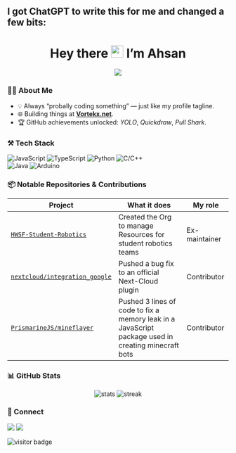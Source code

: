 ## I got ChatGPT to write this for me and changed a few bits:

<h1 align="center">Hey there <img src="https://em-content.zobj.net/source/microsoft-teams/337/waving-hand_1f44b.png" width="28"/> I’m Ahsan</h1>
<p align="center">
  <img src="https://readme-typing-svg.demolab.com?duration=3200&center=true&vCenter=true&lines=Full-stack+dev;Open-source+contributor;Robotics+alumnus;Forever+learning..." />
</p>


### 🧑‍💻 About Me
- 💡 Always “probally coding something” — just like my profile tagline.  
- 🌐 Building things at **[Vortekx.net](https://vortekx.net)**.  
- 🏆 GitHub achievements unlocked: *YOLO*, *Quickdraw*, *Pull Shark*.  

### ⚒️ Tech Stack
![JavaScript](https://img.shields.io/badge/-JavaScript-000?style=flat&logo=javascript)
![TypeScript](https://img.shields.io/badge/-TypeScript-000?style=flat&logo=typescript)
![Python](https://img.shields.io/badge/-Python-000?style=flat&logo=python)
![C/C++](https://img.shields.io/badge/-C-000?style=flat&logo=c)  
![Java](https://img.shields.io/badge/-Java-000?style=flat&logo=java)
![Arduino](https://img.shields.io/badge/-Arduino-000?style=flat&logo=arduino)

### 📦 Notable Repositories & Contributions
| Project | What it does | My role |
|---------|--------------|---------|
| [`HWSF-Student-Robotics`](https://github.com/HWSF-Student-Robotics) | Created the Org to manage Resources for student robotics teams | Ex-maintainer |
| [`nextcloud/integration_google`](https://github.com/nextcloud/integration_google) | Pushed a bug fix to an official Next-Cloud plugin | Contributor |
| [`PrismarineJS/mineflayer`](https://github.com/PrismarineJS/mineflayer) | Pushed 3 lines of code to fix a memory leak in a JavaScript package used in creating minecraft bots | Contributor |

### 📊 GitHub Stats
<p align="center">
  <img src="https://github-readme-stats-ahsan-is-epics-projects.vercel.app/api?username=AhsanIsEpic&include_all_commits=true&show_icons=true&rank_icon=percentile" alt="stats" />
  <img src="https://github-readme-streak-stats.herokuapp.com/?user=AhsanIsEpic" alt="streak" />
</p>

### 🤝 Connect
<a href="https://vortekx.net"><img src="https://img.shields.io/badge/Website-vortekx.net-blue?style=flat&logo=html5"></a>
<a href="mailto:contact@vortekx.net"><img src="https://img.shields.io/badge/Email-contact@vortekx.net-informational?style=flat&logo=gmail"></a>

<!-- Feel free to drop a ⭐ on any repo you like! -->

![visitor badge](https://visitor-badge.imlete.cn/?id=AhsanIsEpic.readme)
